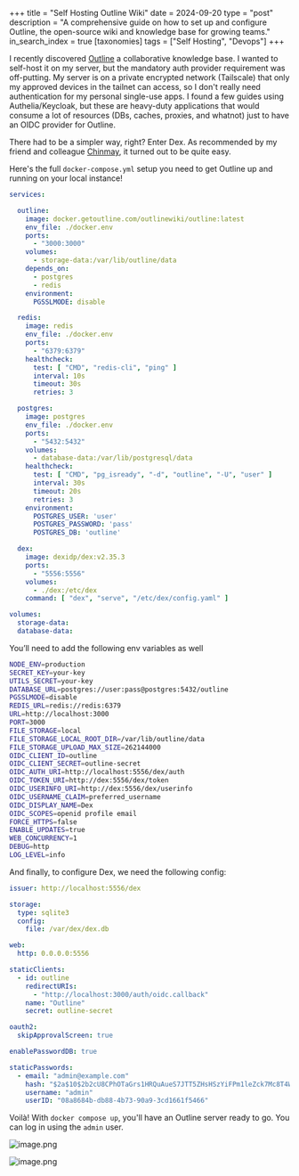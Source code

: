 +++
title = "Self Hosting Outline Wiki"
date = 2024-09-20
type = "post"
description = "A comprehensive guide on how to set up and configure Outline, the open-source wiki and knowledge base for growing teams."
in_search_index = true
[taxonomies]
tags = ["Self Hosting", "Devops"]
+++

I recently discovered [Outline](https://www.getoutline.com/) a collaborative knowledge base. I wanted to self-host it on my server, but the mandatory auth provider requirement was off-putting. My server is on a private encrypted network (Tailscale) that only my approved devices in the tailnet can access, so I don't really need authentication for my personal single-use apps. I found a few guides using Authelia/Keycloak, but these are heavy-duty applications that would consume a lot of resources (DBs, caches, proxies, and whatnot) just to have an OIDC provider for Outline.

There had to be a simpler way, right? Enter Dex. As recommended by my friend and colleague [Chinmay](https://maych.in/), it turned out to be quite easy.

Here's the full `docker-compose.yml` setup you need to get Outline up and running on your local instance!

```yml
services:

  outline:
    image: docker.getoutline.com/outlinewiki/outline:latest
    env_file: ./docker.env
    ports:
      - "3000:3000"
    volumes:
      - storage-data:/var/lib/outline/data
    depends_on:
      - postgres
      - redis
    environment:
      PGSSLMODE: disable

  redis:
    image: redis
    env_file: ./docker.env
    ports:
      - "6379:6379"
    healthcheck:
      test: [ "CMD", "redis-cli", "ping" ]
      interval: 10s
      timeout: 30s
      retries: 3

  postgres:
    image: postgres
    env_file: ./docker.env
    ports:
      - "5432:5432"
    volumes:
      - database-data:/var/lib/postgresql/data
    healthcheck:
      test: [ "CMD", "pg_isready", "-d", "outline", "-U", "user" ]
      interval: 30s
      timeout: 20s
      retries: 3
    environment:
      POSTGRES_USER: 'user'
      POSTGRES_PASSWORD: 'pass'
      POSTGRES_DB: 'outline'

  dex:
    image: dexidp/dex:v2.35.3
    ports:
      - "5556:5556"
    volumes:
      - ./dex:/etc/dex
    command: [ "dex", "serve", "/etc/dex/config.yaml" ]

volumes:
  storage-data:
  database-data:

```

You’ll need to add the following env variables as well

```bash
NODE_ENV=production
SECRET_KEY=your-key
UTILS_SECRET=your-key
DATABASE_URL=postgres://user:pass@postgres:5432/outline
PGSSLMODE=disable
REDIS_URL=redis://redis:6379
URL=http://localhost:3000
PORT=3000
FILE_STORAGE=local
FILE_STORAGE_LOCAL_ROOT_DIR=/var/lib/outline/data
FILE_STORAGE_UPLOAD_MAX_SIZE=262144000
OIDC_CLIENT_ID=outline
OIDC_CLIENT_SECRET=outline-secret
OIDC_AUTH_URI=http://localhost:5556/dex/auth
OIDC_TOKEN_URI=http://dex:5556/dex/token
OIDC_USERINFO_URI=http://dex:5556/dex/userinfo
OIDC_USERNAME_CLAIM=preferred_username
OIDC_DISPLAY_NAME=Dex
OIDC_SCOPES=openid profile email
FORCE_HTTPS=false
ENABLE_UPDATES=true
WEB_CONCURRENCY=1
DEBUG=http
LOG_LEVEL=info
```

And finally, to configure Dex, we need the following config:

```yml
issuer: http://localhost:5556/dex

storage:
  type: sqlite3
  config:
    file: /var/dex/dex.db

web:
  http: 0.0.0.0:5556

staticClients:
  - id: outline
    redirectURIs:
      - "http://localhost:3000/auth/oidc.callback"
    name: "Outline"
    secret: outline-secret

oauth2:
  skipApprovalScreen: true

enablePasswordDB: true

staticPasswords:
  - email: "admin@example.com"
    hash: "$2a$10$2b2cU8CPhOTaGrs1HRQuAueS7JTT5ZHsHSzYiFPm1leZck7Mc8T4W"
    username: "admin"
    userID: "08a8684b-db88-4b73-90a9-3cd1661f5466"
```

Voilà! With `docker compose up`, you'll have an Outline server ready to go. You can log in using the `admin` user.

![image.png](/images/outline-0.png)

![image.png](/images/outline-1.png)
